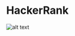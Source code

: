# HackerRank
![alt text](https://i0.wp.com/gradsingames.com/wp-content/uploads/2016/05/856771_668224053197841_1943699009_o.png)

